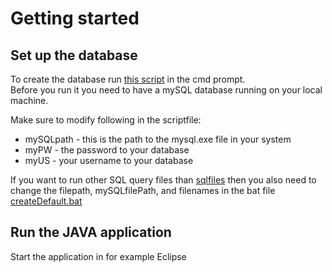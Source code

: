 # Getting started

## Set up the database
To create the database run [this script](https://github.com/tallner/mySQL_movieJava/blob/main/mysql_scripts/createDefaultDB.bat) in the cmd prompt.  
Before you run it you need to have a mySQL database running on your local machine.   
  
Make sure to modify following in the scriptfile:  
* mySQLpath - this is the path to the mysql.exe file in your system
* myPW - the password to your database
* myUS - your username to your database

If you want to run other SQL query files than [sqlfiles](https://github.com/tallner/mySQL_movieJava/tree/main/mysql_scripts/sqlfiles) then you also need to change the filepath, mySQLfilePath, and filenames in the bat file [createDefault.bat](https://github.com/tallner/mySQL_movieJava/blob/main/mysql_scripts/createDefaultDB.bat)


## Run the JAVA application
Start the application in for example Eclipse  

